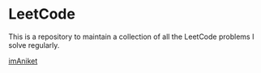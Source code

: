 # LeetCode
This is a repository to maintain a collection of all the LeetCode problems I solve regularly.

[imAniket](https://leetcode.com/_walterwhite/)
